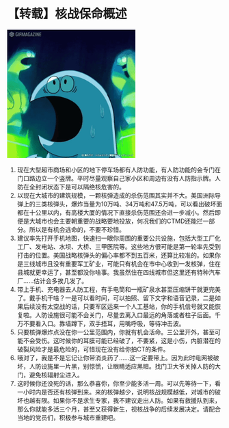 # 【转载】核战保命概述

![](./i/1629017837971.gif)

1. 现在大型超市商场和小区的地下停车场都有人防功能，有人防功能的会专门在门口路边立一个竖牌。平时尽量观察自己家小区和周边有没有人防指示牌。人防在全封闭状态下是可以隔绝核危害的。
2. 以现在大城市的建筑规模，一颗核弹造成的杀伤范围其实并不大。美国洲际导弹上的三类核弹头，爆炸当量为10万吨、34万吨和47.5万吨，可以看出破坏面都在十公里以内，有高楼大厦的情况下直接杀伤范围还会进一步减小。然后即便是大城市也会主要朝重要的战略要地投放，何况我们的CTMD还能拦一部分。所以是有机会逃命的，不要不珍惜。
3. 建议率先打开手机地图，快速扫一眼你周围的重要公共设施，包括大型工厂化工厂、发电站、水坝、大桥、三甲医院等。这些地方很可能是第一轮率先受到打击的位置。美国战略核弹头的偏心率都不到五百米，还算比较准的。如果你是三线城市且没有重要军工矿业，可能只有机会在市中心收到一发核弹，住在县城就更幸运了，甚至都没你啥事。我虽然住在四线城市但这里还有特种汽车厂……估计会多挨几发了。
4. 带上手机、充电器去人防工程，有手电筒和一瓶矿泉水甚至压缩饼干就更完美了。戴手机干啥？一是可以看时间，可以拍照、留下文字和语音记录，二是如果后续没有太空战的话，只要军区运来一个人工基站，你的手机信号就又能恢复啦。人防设施很可能不会关门，尽量去离入口最远的角落或者柱子后面。千万不要看入口。靠墙蹲下，双手捂耳，用嘴呼吸，等待冲击波。
5. 只要核弹爆炸点没在你一公里范围内，你就有机会活命。三公里开外，甚至可能不会受伤。这时候你的耳膜可能已经破了，不要紧，这是小伤，内脏潜在的破裂风险才是最危险的，可惜现在没有给你拍CT的条件。
6. 哦对了，我是不是忘记让你带消炎药了……这一定要带上。因为此时电网被破坏，人防设施里一片黑，别惊慌，让眼睛适应黑暗。找门卫大爷关掉人防的大门，避免核辐射尘进入。
7. 这时候你还没死的话，那么恭喜你，你至少能多活一周。可以先等待一下，看一小时内是否还有核弹到来。来的核弹越少，说明核战规模越低，对城市的破坏也越有限。如果你不是求生专家，我不建议走出人防。如果有救援队到来，那么你就能多活三个月，甚至又获得新生，视核战争的后续发展决定。请配合当地的党员们，积极参与城市重建吧。​